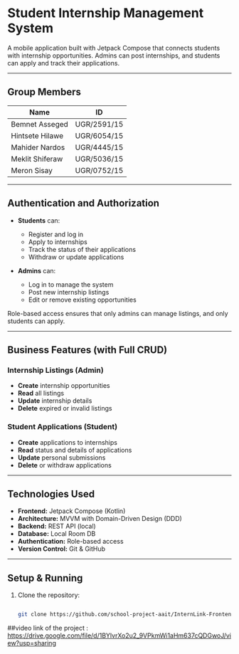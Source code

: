 #  Student Internship Management System

A mobile application built with Jetpack Compose that connects students with internship opportunities. Admins can post internships, and students can apply and track their applications.

---

##  Group Members

| Name             | ID          |
|------------------|-------------|
| Bemnet Asseged   | UGR/2591/15 |
| Hintsete Hilawe  | UGR/6054/15 |
| Mahider Nardos   | UGR/4445/15 |
| Meklit Shiferaw  | UGR/5036/15 |
| Meron Sisay      | UGR/0752/15 |

---

##  Authentication and Authorization

- **Students** can:
  - Register and log in
  - Apply to internships
  - Track the status of their applications
  - Withdraw or update applications

- **Admins** can:
  - Log in to manage the system
  - Post new internship listings
  - Edit or remove existing opportunities

Role-based access ensures that only admins can manage listings, and only students can apply.

---

##  Business Features (with Full CRUD)

###  Internship Listings (Admin)
- **Create** internship opportunities
- **Read** all listings
- **Update** internship details
- **Delete** expired or invalid listings

###  Student Applications (Student)
- **Create** applications to internships
- **Read** status and details of applications
- **Update** personal submissions
- **Delete** or withdraw applications

---

##  Technologies Used

- **Frontend:** Jetpack Compose (Kotlin)
- **Architecture:** MVVM with Domain-Driven Design (DDD)
- **Backend:** REST API (local)
- **Database:** Local Room DB
- **Authentication:** Role-based access
- **Version Control:** Git & GitHub

---

##  Setup & Running

1. Clone the repository:
   ```bash

   git clone https://github.com/school-project-aait/InternLink-Frontend.git


##video link of the project :
https://drive.google.com/file/d/1BYlvrXo2u2_9VPkmWi1aHm637cQDGwoJ/view?usp=sharing

